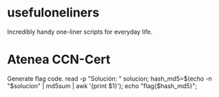 # usefuloneliners
Incredibly handy one-liner scripts for everyday life.
# Atenea CCN-Cert
Generate flag code.
    read -p "Solución: " solucion; hash_md5=$(echo -n "$solucion" | md5sum | awk '{print $1}'); echo "flag{$hash_md5}"; 
